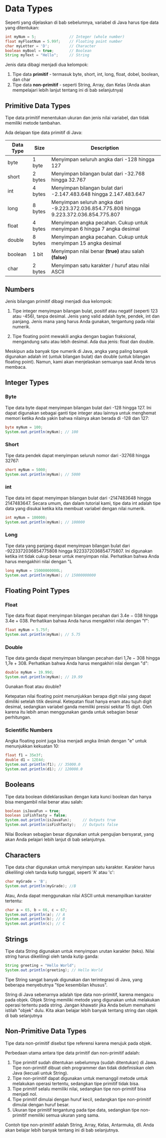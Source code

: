 # Data Types

Seperti yang dijelaskan di bab sebelumnya, variabel di Java harus tipe data yang ditentukan:

```java
int myNum = 5;               // Integer (whole number)
float myFloatNum = 5.99f;    // Floating point number
char myLetter = 'D';         // Character
boolean myBool = true;       // Boolean
String myText = "Hello";     // String
```


Jenis data dibagi menjadi dua kelompok:
1. Tipe data **primitif** - termasuk byte, short, int, long, float, dobel, boolean, dan char
1. Tipe data **non-primitif** - seperti String, Array, dan Kelas (Anda akan mempelajari lebih lanjut tentang ini di bab selanjutnya)

## Primitive Data Types

Tipe data primitif menentukan ukuran dan jenis nilai variabel, dan tidak memiliki metode tambahan.

Ada delapan tipe data primitif di Java:

|   Data Type|  	Size |  	Description | 
|---|---|---|
|  byte | 	1 byte  |  Menyimpan seluruh angka dari -128 hingga 127|
|  short |  	2 bytes | Menyimpan bilangan bulat dari -32.768 hingga 32.767  |
|  int | 4 bytes  | Menyimpan bilangan bulat dari -2.147.483.648 hingga 2.147.483.647  | 
| long  |  8 bytes | Menyimpan seluruh angka dari -9.223.372.036.854.775.808 hingga 9.223.372.036.854.775.807  | 
| float  | 	4 bytes  | Menyimpan angka pecahan. Cukup untuk menyimpan 6 hingga 7 angka desimal  | 
|  double |  8 bytes | Menyimpan angka pecahan. Cukup untuk menyimpan 15 angka desimal  | 
|  boolean | 	1 bit  | Menyimpan nilai benar **(true)** atau salah **(false)**  | 
|  char |  2 bytes | Menyimpan satu karakter / huruf atau nilai ASCII | 

## Numbers

Jenis bilangan primitif dibagi menjadi dua kelompok:

1. Tipe integer menyimpan bilangan bulat, positif atau negatif (seperti 123 atau -456), tanpa desimal. Jenis yang valid adalah byte, pendek, int dan panjang. Jenis mana yang harus Anda gunakan, tergantung pada nilai numerik.

1. Tipe floating point mewakili angka dengan bagian fraksional, mengandung satu atau lebih desimal. Ada dua jenis: float dan double.

Meskipun ada banyak tipe numerik di Java, angka yang paling banyak digunakan adalah int (untuk bilangan bulat) dan double (untuk bilangan floating point). Namun, kami akan menjelaskan semuanya saat Anda terus membaca.

## Integer Types
### Byte
Tipe data byte dapat menyimpan bilangan bulat dari -128 hingga 127. Ini dapat digunakan sebagai ganti tipe integer atau lainnya untuk menghemat memori ketika Anda yakin bahwa nilainya akan berada di -128 dan 127:
```java
byte myNum = 100;
System.out.println(myNum); // 100
```
### Short
Tipe data pendek dapat menyimpan seluruh nomor dari -32768 hingga 32767:
```java
short myNum = 5000;
System.out.println(myNum); // 5000
```

### int
Tipe data int dapat menyimpan bilangan bulat dari -2147483648 hingga 2147483647. Secara umum, dan dalam tutorial kami, tipe data int adalah tipe data yang disukai ketika kita membuat variabel dengan nilai numerik.
```java
int myNum = 100000;
System.out.println(myNum); // 100000
```

### Long
Tipe data yang panjang dapat menyimpan bilangan bulat dari -9223372036854775808 hingga 9223372036854775807. Ini digunakan ketika int tidak cukup besar untuk menyimpan nilai. Perhatikan bahwa Anda harus mengakhiri nilai dengan "L

```java
long myNum = 15000000000L;
System.out.println(myNum); // 15000000000
```

## Floating Point Types
### Float
Tipe data float dapat menyimpan bilangan pecahan dari 3.4e − 038 hingga 3.4e + 038. Perhatikan bahwa Anda harus mengakhiri nilai dengan "f":
```java
float myNum = 5.75f;
System.out.println(myNum); // 5.75
```
### Double
Tipe data ganda dapat menyimpan bilangan pecahan dari 1,7e − 308 hingga 1,7e + 308. Perhatikan bahwa Anda harus mengakhiri nilai dengan "d":

```java
double myNum = 19.99d;
System.out.println(myNum); // 19.99
```

Gunakan float atau double?

Ketepatan nilai floating point menunjukkan berapa digit nilai yang dapat dimiliki setelah titik desimal. Ketepatan float hanya enam atau tujuh digit desimal, sedangkan variabel ganda memiliki presisi sekitar 15 digit. Oleh karena itu lebih aman menggunakan ganda untuk sebagian besar perhitungan.

### Scientific Numbers

Angka floating point juga bisa menjadi angka ilmiah dengan "e" untuk menunjukkan kekuatan 10:
```java
float f1 = 35e3f;
double d1 = 12E4d;
System.out.println(f1); // 35000.0
System.out.println(d1); // 120000.0
```

## Booleans

Tipe data boolean dideklarasikan dengan kata kunci boolean dan hanya bisa mengambil nilai benar atau salah:
```java
boolean isJavaFun = true;
boolean isFishTasty = false;
System.out.println(isJavaFun);     // Outputs true
System.out.println(isFishTasty);   // Outputs false
```
Nilai Boolean sebagian besar digunakan untuk pengujian bersyarat, yang akan Anda pelajari lebih lanjut di bab selanjutnya.

## Characters
Tipe data char digunakan untuk menyimpan satu karakter. Karakter harus dikelilingi oleh tanda kutip tunggal, seperti 'A' atau 'c':

```java
char myGrade = 'B';
System.out.println(myGrade); //B
```


Atau, Anda dapat menggunakan nilai ASCII untuk menampilkan karakter tertentu:

```java
char a = 65, b = 66, c = 67;
System.out.println(a); // A
System.out.println(b); // B
System.out.println(c); // C
```

## Strings
Tipe data String digunakan untuk menyimpan urutan karakter (teks). Nilai string harus dikelilingi oleh tanda kutip ganda:
```java
String greeting = "Hello World";
System.out.println(greeting); // Hello World
```
Tipe String sangat banyak digunakan dan terintegrasi di Java, yang beberapa menyebutnya "tipe kesembilan khusus".

String di Java sebenarnya adalah tipe data non-primitif, karena mengacu pada objek. Objek String memiliki metode yang digunakan untuk melakukan operasi tertentu pada string. Jangan khawatir jika Anda belum memahami istilah "objek" dulu. Kita akan belajar lebih banyak tentang string dan objek di bab selanjutnya

## Non-Primitive Data Types
Tipe data non-primitif disebut tipe referensi karena merujuk pada objek.

Perbedaan utama antara tipe data primitif dan non-primitif adalah:

1. Tipe primitif sudah ditentukan sebelumnya (sudah ditentukan) di Jawa. Tipe non-primitif dibuat oleh programmer dan tidak didefinisikan oleh Java (kecuali untuk String).
1. Tipe non-primitif dapat digunakan untuk memanggil metode untuk melakukan operasi tertentu, sedangkan tipe primitif tidak bisa.
1. Tipe primitif selalu memiliki nilai, sedangkan tipe non-primitif bisa menjadi nol.
1. Tipe primitif dimulai dengan huruf kecil, sedangkan tipe non-primitif dimulai dengan huruf besar.
1. Ukuran tipe primitif tergantung pada tipe data, sedangkan tipe non-primitif memiliki semua ukuran yang sama.

Contoh tipe non-primitif adalah String, Array, Kelas, Antarmuka, dll. Anda akan belajar lebih banyak tentang ini di bab selanjutnya.
